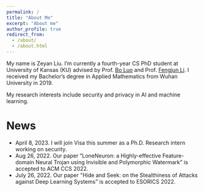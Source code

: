 ```yaml
---
permalink: /
title: "About Me"
excerpt: "About me"
author_profile: true
redirect_from: 
  - /about/
  - /about.html
---
```


My name is Zeyan Liu. I’m currently a fourth-year CS PhD student at University of Kansas (KU) advised by Prof. [Bo Luo](http://www.ittc.ku.edu/~bluo/) and Prof. [Fengjun Li](http://www.ittc.ku.edu/~fli/index.html). I received my Bachelor’s degree in Applied Mathematics from Wuhan University in 2019. 

My research interests include security and privacy in AI and machine learning.

News
======
* April 8, 2023. I will join Visa this summer as a Ph.D. Research intern working on security.
* Aug 26, 2022. Our paper “LoneNeuron: a Highly-effective Feature-domain Neural Trojan using Invisible and Polymorphic Watermark” is accepted to ACM CCS 2022.
* July 26, 2022. Our paper "Hide and Seek: on the Stealthiness of Attacks against Deep Learning Systems” is accepted to ESORICS 2022.
